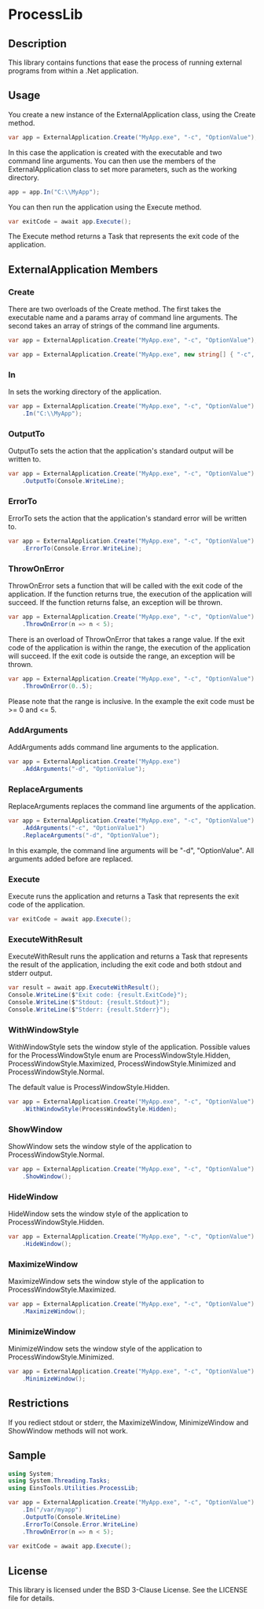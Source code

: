 # ProcessLib

## Description

This library contains functions that ease the process of running external programs from within
a .Net application.

## Usage

You create a new instance of the ExternalApplication class, using the Create method.

```csharp
var app = ExternalApplication.Create("MyApp.exe", "-c", "OptionValue");
```

In this case the application is created with the executable and two command line arguments. You can then use the 
members of the ExternalApplication class to set more parameters, such as the working directory.

```csharp
app = app.In("C:\\MyApp");
```

You can then run the application using the Execute method.

```csharp
var exitCode = await app.Execute();
```

The Execute method returns a Task<int> that represents the exit code of the application.

## ExternalApplication Members

### Create

There are two overloads of the Create method. The first takes the executable name and 
a params array of command line arguments. The second takes an array of strings of the command line arguments.

```csharp
var app = ExternalApplication.Create("MyApp.exe", "-c", "OptionValue");
```

```csharp
var app = ExternalApplication.Create("MyApp.exe", new string[] { "-c", "OptionValue" }, workingDirectory: "C:\\MyApp");
```

### In
In sets the working directory of the application.

```csharp
var app = ExternalApplication.Create("MyApp.exe", "-c", "OptionValue")
    .In("C:\\MyApp");
```

### OutputTo
OutputTo sets the action that the application's standard output will be written to.

```csharp
var app = ExternalApplication.Create("MyApp.exe", "-c", "OptionValue")
    .OutputTo(Console.WriteLine);
```

### ErrorTo
ErrorTo sets the action that the application's standard error will be written to.

```csharp
var app = ExternalApplication.Create("MyApp.exe", "-c", "OptionValue")
    .ErrorTo(Console.Error.WriteLine);
```

### ThrowOnError
ThrowOnError sets a function that will be called with the exit code of the application. If the function returns true,
the execution of the application will succeed. If the function returns false, an exception will be thrown.

```csharp
var app = ExternalApplication.Create("MyApp.exe", "-c", "OptionValue")
    .ThrowOnError(n => n < 5);
```

There is an overload of ThrowOnError that takes a range value. If the exit code of the application is within the range,
the execution of the application will succeed. If the exit code is outside the range, an exception will be thrown.

```csharp
var app = ExternalApplication.Create("MyApp.exe", "-c", "OptionValue")
    .ThrowOnError(0..5);
```

Please note that the range is inclusive. In the example the exit code must be >= 0 and <= 5.

### AddArguments
AddArguments adds command line arguments to the application.

```csharp
var app = ExternalApplication.Create("MyApp.exe")
    .AddArguments("-d", "OptionValue");
```

### ReplaceArguments
ReplaceArguments replaces the command line arguments of the application.

```csharp
var app = ExternalApplication.Create("MyApp.exe", "-c", "OptionValue")
    .AddArguments("-c", "OptionValue1")
    .ReplaceArguments("-d", "OptionValue");
```

In this example, the command line arguments will be "-d", "OptionValue". All arguments added before are replaced.

### Execute
Execute runs the application and returns a Task<int> that represents the exit code of the application.

```csharp
var exitCode = await app.Execute();
```

### ExecuteWithResult

ExecuteWithResult runs the application and returns a Task<ExternalApplicationResult> that represents the result of 
the application, including the exit code and both stdout and stderr output.

```csharp
var result = await app.ExecuteWithResult();
Console.WriteLine($"Exit code: {result.ExitCode}");
Console.WriteLine($"Stdout: {result.Stdout}");
Console.WriteLine($"Stderr: {result.Stderr}");
```

### WithWindowStyle

WithWindowStyle sets the window style of the application. Possible values for the ProcessWindowStyle enum are
ProcessWindowStyle.Hidden, ProcessWindowStyle.Maximized, ProcessWindowStyle.Minimized and ProcessWindowStyle.Normal.

The default value is ProcessWindowStyle.Hidden.

```csharp
var app = ExternalApplication.Create("MyApp.exe", "-c", "OptionValue")
    .WithWindowStyle(ProcessWindowStyle.Hidden);
```

### ShowWindow

ShowWindow sets the window style of the application to ProcessWindowStyle.Normal.

```csharp
var app = ExternalApplication.Create("MyApp.exe", "-c", "OptionValue")
    .ShowWindow();
```

### HideWindow

HideWindow sets the window style of the application to ProcessWindowStyle.Hidden.

```csharp
var app = ExternalApplication.Create("MyApp.exe", "-c", "OptionValue")
    .HideWindow();
```

### MaximizeWindow

MaximizeWindow sets the window style of the application to ProcessWindowStyle.Maximized.

```csharp
var app = ExternalApplication.Create("MyApp.exe", "-c", "OptionValue")
    .MaximizeWindow();
```

### MinimizeWindow

MinimizeWindow sets the window style of the application to ProcessWindowStyle.Minimized.

```csharp
var app = ExternalApplication.Create("MyApp.exe", "-c", "OptionValue")
    .MinimizeWindow();
```

## Restrictions

If you rediect stdout or stderr, the MaximizeWindow, MinimizeWindow and ShowWindow methods will not work.

## Sample

```csharp
using System;
using System.Threading.Tasks;
using EinsTools.Utilities.ProcessLib;

var app = ExternalApplication.Create("MyApp.exe", "-c", "OptionValue")
    .In("/var/myapp")
    .OutputTo(Console.WriteLine)
    .ErrorTo(Console.Error.WriteLine)
    .ThrowOnError(n => n < 5);
    
var exitCode = await app.Execute();
```

## License

This library is licensed under the BSD 3-Clause License. See the LICENSE file for details.

